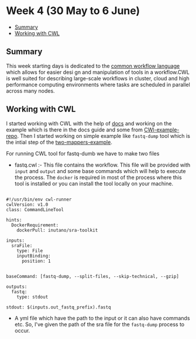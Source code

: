 # Week 4 (30 May to 6 June)

- [Summary](#summary)
- [Working with CWL](#working-with-cwl)



## Summary

This week starting days is dedicated to the [common workflow language](https://www.commonwl.org/) which allows for easier desi
gn and manipulation of tools in a workflow.CWL is well suited for describing large-scale workflows in cluster, cloud and high 
performance computing environments where tasks are scheduled in parallel across many nodes.


## Working with CWL

I started working with CWL with the help of [docs](http://www.commonwl.org/user_guide/) and working on the example 
which is there in the docs guide and some from [CWl-example-repo](https://github.com/common-workflow-language/workflows).
Then I started working on simple example like `fastq-dump` tool which is the intial step of the [two-mappers-example](https://github.com/bionode/bionode-watermill/blob/46499966a41c5977941ba4b617298aa64192b2c3/examples/pipelines/two-mappers/pipeline.js#L58).

For running CWL tool for fastq-dumb we have to make two files

* fastq.cwl :- This file contains the workflow. This file will be provided with `input` and `output` and some base commands
which will help to execute the process. The `docker` is required in most of the process where this tool is installed
or you can install the tool locally on your machine.

```cwl

#!/usr/bin/env cwl-runner
cwlVersion: v1.0
class: CommandLineTool

hints:
  DockerRequirement:
    dockerPull: inutano/sra-toolkit

inputs:
  sraFile:
    type: File
    inputBinding:
      position: 1


baseCommand: [fastq-dump, --split-files, --skip-technical, --gzip]

outputs:
  fastq:
    type: stdout

stdout: $(inputs.out_fastq_prefix).fastq
```
* A yml file which have the path to the input or it can also have commands etc. So, I've given the path of the sra file
for the `fastq-dump` process to occur.



